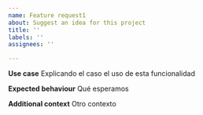 ```yaml
---
name: Feature request1
about: Suggest an idea for this project
title: ''
labels: ''
assignees: ''

---
```


**Use case**
Explicando el caso el uso de esta funcionalidad

**Expected behaviour**
Qué esperamos

**Additional context**
Otro contexto
